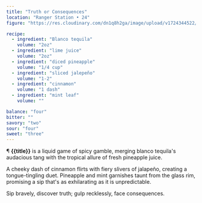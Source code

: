 ```yaml
---
title: "Truth or Consequences"
location: "Ranger Station • 24"
figure: "https://res.cloudinary.com/dn1q8h2ga/image/upload/v1724344522/spirit.menu/truth_2x_sdgmz0.webp"

recipe:
  - ingredient: "Blanco tequila"
    volume: "2oz"
  - ingredient: "lime juice"
    volume: "2oz"
  - ingredient: "diced pineapple"
    volume: "1/4 cup"
  - ingredient: "sliced jalepeño"
    volume: "1-2"
  - ingredient: "cinnamon"
    volume: "1 dash"
  - ingredient: "mint leaf"
    volume: ""

balance: "four"
bitter: ""
savory: "two"
sour: "four"
sweet: "three"
---
```


¶ **{{title}}** is a liquid game of spicy gamble, merging blanco tequila's audacious tang with the tropical allure of fresh pineapple juice.

A cheeky dash of cinnamon flirts with fiery slivers of jalapeño, creating a tongue-tingling duet. Pineapple and mint garnishes taunt from the glass rim, promising a sip that's as exhilarating as it is unpredictable.

Sip bravely, discover truth; gulp recklessly, face consequences.
